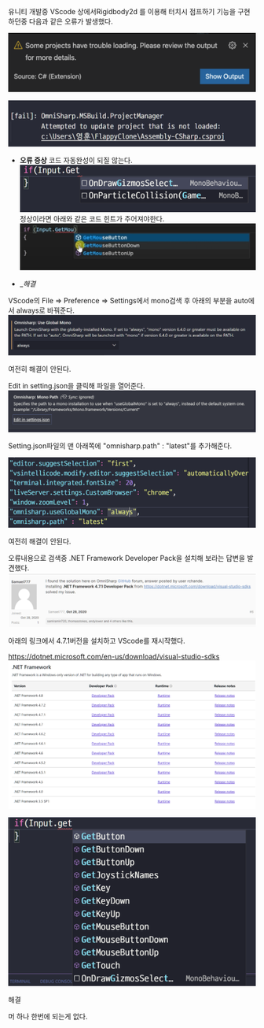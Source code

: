


유니티 개발중 VScode 상에서Rigidbody2d 를 이용해 터치시 점프하기 기능을 구현 하던중 다음과 같은 오류가 발생했다.

![image-20220112203359866](../images/2022-01-12/image-20220112203359866.png)

![image-20220112203403060](../images/2022-01-12/image-20220112203403060.png)

* __오류 증상__
  코드 자동완성이 되질 않는다.
  ![image-20220112203409130](../images/2022-01-12/image-20220112203409130.png)정상이라면 아래와 같은 코드 힌트가 주어져야한다.
  ![image-20220112203413309](../images/2022-01-12/image-20220112203413309.png)



* __해결_

VScode의 File => Preference => Settings에서 mono검색 후 
아래의 부분을 auto에서 always로 바꿔준다.
![image-20220112203417008](../images/2022-01-12/image-20220112203417008.png)

여전히 해결이 안된다.

Edit in setting.json을 클릭해 파일을 열어준다.
![image-20220112203426067](../images/2022-01-12/image-20220112203426067.png)



Setting.json파일의 맨 아래쪽에
"omnisharp.path" : "latest"를 추가해준다.

![image-20220112203434397](../images/2022-01-12/image-20220112203434397.png)


여전히 해결이 안된다.

오류내용으로 검색중 .NET Framework Developer Pack을 설치해 보라는 답변을 발견했다.
![image-20220112203501061](../images/2022-01-12/image-20220112203501061.png)



아래의 링크에서  4.7.1버전을 설치하고 VScode를 재시작했다.

https://dotnet.microsoft.com/en-us/download/visual-studio-sdks
![image-20220112203508961](../images/2022-01-12/image-20220112203508961.png)



![image-20220112203532760](../images/2022-01-12/image-20220112203532760.png)

해결

머 하나 한번에 되는게 없다.